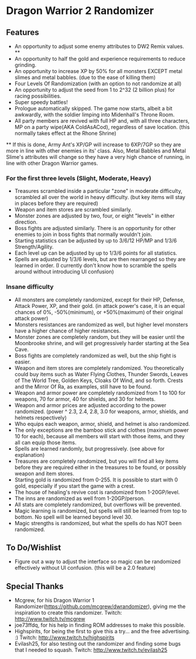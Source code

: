 # Dragon Warrior 2 Randomizer
## Features
- An opportunity to adjust some enemy attributes to DW2 Remix values. **
- An opportunity to half the gold and experience requirements to reduce grinding.
- An opportunity to increase XP by 50% for all monsters EXCEPT metal slimes and metal babbles.  (due to the ease of killing them)
- Four Levels Of Randomization (with an option to not randomize at all)
- An opportunity to adjust the seed from 1 to 2^32 (2 billion plus) for racing possibilities.
- Super speedy battles!
- Prologue automatically skipped.  The game now starts, albeit a bit awkwardly, with the soldier limping into Midenhall's Throne Room.
- All party members are revived with full HP and, with all three characters, MP on a party wipe(AKA ColdAsACod), regardless of save location. (this normally takes effect at the Rhone Shrine)

** If this is done, Army Ant's XP/GP will increase to 6XP/7GP so they are more in line with other enemies in its' class.  Also, Metal Babbles and Metal Slime's attributes will change so they have a very high chance of running, in line with other Dragon Warrior games.

### For the first three levels (Slight, Moderate, Heavy)
- Treasures scrambled inside a particular "zone" in moderate difficulty, scrambled all over the world in heavy difficulty.  (but key items will stay in places before they are required)
- Weapon and item stores are scrambled similarly.
- Monster zones are adjusted by two, four, or eight "levels" in either direction.
- Boss fights are adjusted similarly.  There is an opportunity for other enemies to join in boss fights that normally wouldn't join.
- Starting statistics can be adjusted by up to 3/6/12 HP/MP and 1/3/6 Strength/Agility.
- Each level up can be adjusted by up to 1/3/6 points for all statistics.
- Spells are adjusted by 1/3/6 levels, but are then rearranged so they are learned in order. (I currently don't know how to scramble the spells around without introducing UI confusion)

### Insane difficulty
- All monsters are completely randomized, except for their HP, Defense, Attack Power, XP, and their gold. (in attack power's case, it is an equal chances of 0%, -50%(minimum), or +50%(maximum) of their original attack power)
- Monsters resistances are randomized as well, but higher level monsters have a higher chance of higher resistances.
- Monster zones are completely random, but they will be easier until the Moonbrooke shrine, and will get progressively harder starting at the Sea Cave.
- Boss fights are completely randomized as well, but the ship fight is easier.
- Weapon and item stores are completely randomized.  You theoretically could buy items such as Water Flying Clothes, Thunder Swords, Leaves of The World Tree, Golden Keys, Cloaks Of Wind, and so forth.  Crests and the Mirror Of Ra, as examples, still have to be found.
- Weapon and armor power are completely randomized from 1 to 100 for weapons, 70 for armor, 40 for shields, and 30 for helmets.
- Weapon and armor prices are adjusted according to the power randomized.  (power ^ 2.3, 2.4, 2.8, 3.0 for weapons, armor, shields, and helmets respectively)
- Who equips each weapon, armor, shield, and helmet is also randomized.
- The only exceptions are the bamboo stick and clothes (maximum power 10 for each), because all members will start with those items, and they all can equip those items.
- Spells are learned randomly, but progressively.  (see above for explanation)
- Treasures are completely randomized, but you will find all key items before they are required either in the treasures to be found, or possibly weapon and item stores.
- Starting gold is randomized from 0-255.  It is possible to start with 0 gold, especially if you start the game with a crest.
- The house of healing's revive cost is randomized from 1-20GP/level.
- The inns are randomized as well from 1-20GP/person.
- All stats are completely randomized, but overflows will be prevented.
- Magic learning is randomized, but spells will still be learned from top to bottom.  No spell will be learned beyond level 30.
- Magic strengths is randomized, but what the spells do has NOT been randomized.

## To Do/Wishlist
- Figure out a way to adjust the interface so magic can be randomized effectively without UI confusion. (this will be a 2.0 feature)

## Special Thanks
- Mcgrew, for his Dragon Warrior 1 Randomizer(https://github.com/mcgrew/dwrandomizer), giving me the inspiration to create this randomizer.  Twitch:  http://www.twitch.tv/mcgrew
- joe73ffdq, for his help in finding ROM addresses to make this possible.
- Highspirits, for being the first to give this a try... and the free advertising.  :)  Twitch:  http://www.twitch.tv/highspirits
- Evilash25, for also testing out the randomizer and finding some bugs that I needed to squash.  Twitch:  http://www.twitch.tv/evilash25
